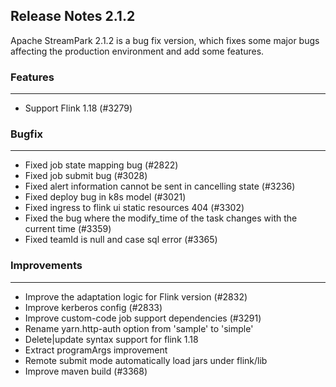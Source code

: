 
## Release Notes 2.1.2

<div style={{height: '30px'}}></div>

Apache StreamPark 2.1.2 is a bug fix version, which fixes some major bugs affecting the production environment and add some features.

<div style={{height: '30px'}}></div>

### Features
----

- Support Flink 1.18 (#3279)

### Bugfix
---
- Fixed job state mapping bug (#2822)
- Fixed job submit bug (#3028)
- Fixed alert information cannot be sent in cancelling state (#3236)
- Fixed deploy bug in k8s model (#3021)
- Fixed ingress to flink ui static resources 404 (#3302)
- Fixed the bug where the modify_time of the task changes with the current time (#3359) 
- Fixed teamId is null and case sql error (#3365)

### Improvements
---
- Improve the adaptation logic for Flink version (#2832)
- Improve kerberos config (#2833)
- Improve custom-code job support dependencies (#3291)
- Rename yarn.http-auth option from 'sample' to 'simple'
- Delete|update syntax support for flink 1.18
- Extract programArgs improvement
- Remote submit mode automatically load jars under flink/lib
- Improve maven build (#3368)
